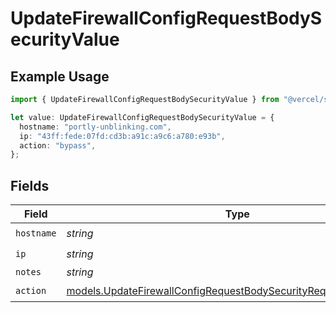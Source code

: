# UpdateFirewallConfigRequestBodySecurityValue

## Example Usage

```typescript
import { UpdateFirewallConfigRequestBodySecurityValue } from "@vercel/sdk/models/updatefirewallconfigop.js";

let value: UpdateFirewallConfigRequestBodySecurityValue = {
  hostname: "portly-unblinking.com",
  ip: "43ff:fede:07fd:cd3b:a91c:a9c6:a780:e93b",
  action: "bypass",
};
```

## Fields

| Field                                                                                                                                        | Type                                                                                                                                         | Required                                                                                                                                     | Description                                                                                                                                  |
| -------------------------------------------------------------------------------------------------------------------------------------------- | -------------------------------------------------------------------------------------------------------------------------------------------- | -------------------------------------------------------------------------------------------------------------------------------------------- | -------------------------------------------------------------------------------------------------------------------------------------------- |
| `hostname`                                                                                                                                   | *string*                                                                                                                                     | :heavy_check_mark:                                                                                                                           | N/A                                                                                                                                          |
| `ip`                                                                                                                                         | *string*                                                                                                                                     | :heavy_check_mark:                                                                                                                           | N/A                                                                                                                                          |
| `notes`                                                                                                                                      | *string*                                                                                                                                     | :heavy_minus_sign:                                                                                                                           | N/A                                                                                                                                          |
| `action`                                                                                                                                     | [models.UpdateFirewallConfigRequestBodySecurityRequest8ValueAction](../models/updatefirewallconfigrequestbodysecurityrequest8valueaction.md) | :heavy_check_mark:                                                                                                                           | N/A                                                                                                                                          |